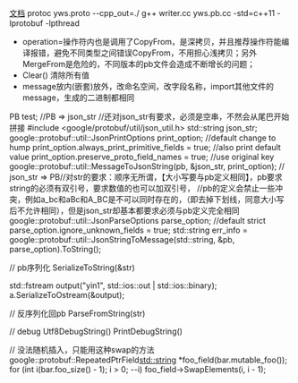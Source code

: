 [文档](https://developers.google.com/protocol-buffers/docs/reference/cpp/google.protobuf.repeated_field#RepeatedField.erase.details)
protoc yws.proto --cpp_out=./
g++ writer.cc yws.pb.cc -std=c++11 -lprotobuf -lpthread

- operation=操作符内也是调用了CopyFrom，是深拷贝，并且推荐操作符能编译报错，避免不同类型之间错误CopyFrom，不用担心浅拷贝；另外MergeFrom是危险的，不同版本的pb文件会造成不断增长的问题；
- Clear() 清除所有值
- message放内(嵌套)放外，改命名空间，改字段名称，import其他文件的message，生成的二进制都相同

PB test;
//PB => json_str //还对json_str有要求，必须是空串，不然会从尾巴开始拼接
#include <google/protobuf/util/json_util.h>
std::string json_str;
google::protobuf::util::JsonPrintOptions print_option; //default change to hump
print_option.always_print_primitive_fields = true; //also print default value
print_option.preserve_proto_field_names = true; //use original key
google::protobuf::util::MessageToJsonString(pb, &json_str, print_option);
// json_str => PB//对str的要求：顺序无所谓，【大小写要与pb定义相同】，pb要求string的必须有双引号，要求数值的也可以加双引号，
//pb的定义会禁止一些冲突，例如a_bc和aBc和A_BC是不可以同时存在的，（即去掉下划线，同意大小写后不允许相同），但是json_str却基本都要求必须与pb定义完全相同
google::protobuf::util::JsonParseOptions parse_option; //default strict
parse_option.ignore_unknown_fields = true;
std::string err_info = google::protobuf::util::JsonStringToMessage(std::string, &pb, parse_option).ToString();

// pb序列化
SerializeToString(&str)

std::fstream output("yin1", std::ios::out | std::ios::binary);
a.SerializeToOstream(&output);

// 反序列化回pb
ParseFromString(str)

// debug
Utf8DebugString()
PrintDebugString()

// 没法随机插入，只能用这种swap的方法
google::protobuf::RepeatedPtrField<std::string> *foo_field(bar.mutable_foo());
for (int i(bar.foo_size() - 1); i > 0; --i)
  foo_field->SwapElements(i, i - 1);